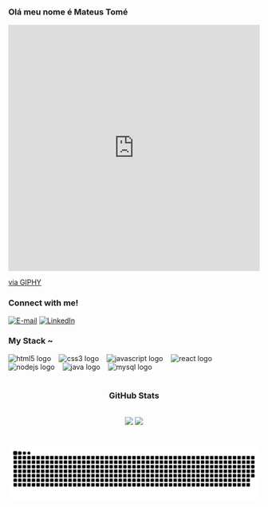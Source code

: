 ### Olá meu nome é Mateus Tomé
<div style="width:100%;height:0;padding-bottom:98%;position:relative;"><iframe src="https://giphy.com/embed/du3J3cXyzhj75IOgvA" width="100%" height="100%" style="position:absolute" frameBorder="0" class="giphy-embed" allowFullScreen></iframe></div><p><a href="https://giphy.com/gifs/devrock-code-edr-escueladevrock-du3J3cXyzhj75IOgvA">via GIPHY</a></p>
<h3 align="left">Connect with me!</h3>

[![E-mail](https://img.shields.io/badge/-Email-000?style=for-the-badge&logo=microsoft-outlook&logoColor=000DFF&color:FFF)](mailto:mateustomedossantos@gmail.com)
[![LinkedIn](https://img.shields.io/badge/-LinkedIn-000?style=for-the-badge&logo=linkedin&logoColor=000DFF&color:FFF)](https://www.linkedin.com/in/mateus-tomé-dos-santos/)

<h3 align="left">My Stack ~</h3>

<div align="left">
  <img src="https://cdn.jsdelivr.net/gh/devicons/devicon/icons/html5/html5-original.svg" height="25" alt="html5 logo"  />
  <img width="8" />
  <img src="https://cdn.jsdelivr.net/gh/devicons/devicon/icons/css3/css3-original.svg" height="25" alt="css3 logo"  />
  <img width="8" />
  <img src="https://cdn.jsdelivr.net/gh/devicons/devicon/icons/javascript/javascript-plain.svg" height="25" alt="javascript logo"  />
  <img width="8" />
  <img src="https://cdn.jsdelivr.net/gh/devicons/devicon/icons/react/react-original.svg" height="25" alt="react logo"  />
  <img width="8" />
  <img src="https://cdn.jsdelivr.net/gh/devicons/devicon@latest/icons/nodejs/nodejs-original-wordmark.svg" height="25" alt="nodejs logo"/>
  <img width="8" />
  <img src="https://cdn.jsdelivr.net/gh/devicons/devicon/icons/java/java-original.svg" height="25" alt="java logo"  />
  <img width="8" />
  <img src="https://cdn.jsdelivr.net/gh/devicons/devicon/icons/mysql/mysql-original.svg" height="25" alt="mysql logo"  />
</div>

#

<div style="text-align: center;" align="center">
  <h3>GitHub Stats</h3>
  <br>
 <img height="180em" src="https://github-readme-stats.vercel.app/api?username=MateusTome-Dev&show_icons=true&theme=blue_navy&include_all_commits=true&count_private=true">
  
 <img height="180em" src="https://github-readme-stats.vercel.app/api/top-langs/?username=MateusTome-Dev&layout=compact&langs_count=16&theme=blue_navy">
</div>


#

<picture align="center">
  <source media="(prefers-color-scheme: dark)" srcset="https://raw.githubusercontent.com/MateusTome-Dev/MateusTome-Dev/output/github-contribution-grid-snake-dark.svg">
  <source media="(prefers-color-scheme: light)" srcset="https://raw.githubusercontent.com/MateusTome-Dev/MateusTome-Dev/output/github-contribution-grid-snake-dark.svg">
  <img align="center" alt="github contribution grid snake animation" src="https://raw.githubusercontent.com/MateusTome-Dev/MateusTome-Dev/output/github-contribution-grid-snake.svg">
</picture>

